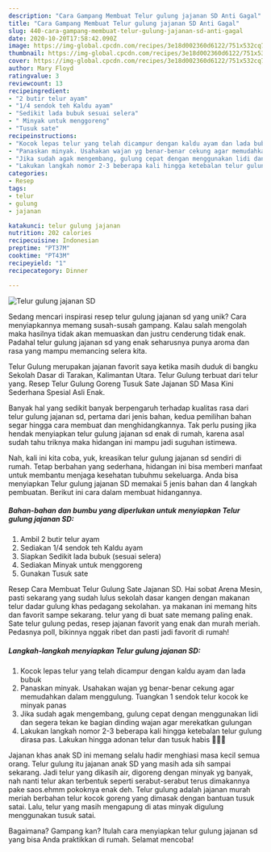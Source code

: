 ```yaml
---
description: "Cara Gampang Membuat Telur gulung jajanan SD Anti Gagal"
title: "Cara Gampang Membuat Telur gulung jajanan SD Anti Gagal"
slug: 440-cara-gampang-membuat-telur-gulung-jajanan-sd-anti-gagal
date: 2020-10-20T17:58:42.090Z
image: https://img-global.cpcdn.com/recipes/3e18d002360d6122/751x532cq70/telur-gulung-jajanan-sd-foto-resep-utama.jpg
thumbnail: https://img-global.cpcdn.com/recipes/3e18d002360d6122/751x532cq70/telur-gulung-jajanan-sd-foto-resep-utama.jpg
cover: https://img-global.cpcdn.com/recipes/3e18d002360d6122/751x532cq70/telur-gulung-jajanan-sd-foto-resep-utama.jpg
author: Mary Floyd
ratingvalue: 3
reviewcount: 13
recipeingredient:
- "2 butir telur ayam"
- "1/4 sendok teh Kaldu ayam"
- "Sedikit lada bubuk sesuai selera"
- " Minyak untuk menggoreng"
- "Tusuk sate"
recipeinstructions:
- "Kocok lepas telur yang telah dicampur dengan kaldu ayam dan lada bubuk"
- "Panaskan minyak. Usahakan wajan yg benar-benar cekung agar memudahkan dalam menggulung. Tuangkan 1 sendok telur kocok ke minyak panas"
- "Jika sudah agak mengembang, gulung cepat dengan menggunakan lidi dan segera tekan ke bagian dinding wajan agar merekatkan gulungan"
- "Lakukan langkah nomor 2-3 beberapa kali hingga ketebalan telur gulung dirasa pas. Lakukan hingga adonan telur dan tusuk habis 🙂👍🏿"
categories:
- Resep
tags:
- telur
- gulung
- jajanan

katakunci: telur gulung jajanan 
nutrition: 202 calories
recipecuisine: Indonesian
preptime: "PT37M"
cooktime: "PT43M"
recipeyield: "1"
recipecategory: Dinner

---
```



![Telur gulung jajanan SD](https://img-global.cpcdn.com/recipes/3e18d002360d6122/751x532cq70/telur-gulung-jajanan-sd-foto-resep-utama.jpg)

Sedang mencari inspirasi resep telur gulung jajanan sd yang unik? Cara menyiapkannya memang susah-susah gampang. Kalau salah mengolah maka hasilnya tidak akan memuaskan dan justru cenderung tidak enak. Padahal telur gulung jajanan sd yang enak seharusnya punya aroma dan rasa yang mampu memancing selera kita.

Telur Gulung merupakan jajanan favorit saya ketika masih duduk di bangku Sekolah Dasar di Tarakan, Kalimantan Utara. Telur Gulung terbuat dari telur yang. Resep Telur Gulung Goreng Tusuk Sate Jajanan SD Masa Kini Sederhana Spesial Asli Enak.

Banyak hal yang sedikit banyak berpengaruh terhadap kualitas rasa dari telur gulung jajanan sd, pertama dari jenis bahan, kedua pemilihan bahan segar hingga cara membuat dan menghidangkannya. Tak perlu pusing jika hendak menyiapkan telur gulung jajanan sd enak di rumah, karena asal sudah tahu triknya maka hidangan ini mampu jadi suguhan istimewa.


Nah, kali ini kita coba, yuk, kreasikan telur gulung jajanan sd sendiri di rumah. Tetap berbahan yang sederhana, hidangan ini bisa memberi manfaat untuk membantu menjaga kesehatan tubuhmu sekeluarga. Anda bisa menyiapkan Telur gulung jajanan SD memakai 5 jenis bahan dan 4 langkah pembuatan. Berikut ini cara dalam membuat hidangannya.

<!--inarticleads1-->

##### Bahan-bahan dan bumbu yang diperlukan untuk menyiapkan Telur gulung jajanan SD:

1. Ambil 2 butir telur ayam
1. Sediakan 1/4 sendok teh Kaldu ayam
1. Siapkan Sedikit lada bubuk (sesuai selera)
1. Sediakan  Minyak untuk menggoreng
1. Gunakan Tusuk sate


Resep Cara Membuat Telur Gulung Sate Jajanan SD. Hai sobat Arena Mesin, pasti sekarang yang sudah lulus sekolah dasar kangen dengan makanan telur dadar gulung khas pedagang sekolahan. ya makanan ini memang hits dan favorit sampe sekarang. telur yang di buat sate memang paling enak. Sate telur gulung pedas, resep jajanan favorit yang enak dan murah meriah. Pedasnya poll, bikinnya nggak ribet dan pasti jadi favorit di rumah! 

<!--inarticleads2-->

##### Langkah-langkah menyiapkan Telur gulung jajanan SD:

1. Kocok lepas telur yang telah dicampur dengan kaldu ayam dan lada bubuk
1. Panaskan minyak. Usahakan wajan yg benar-benar cekung agar memudahkan dalam menggulung. Tuangkan 1 sendok telur kocok ke minyak panas
1. Jika sudah agak mengembang, gulung cepat dengan menggunakan lidi dan segera tekan ke bagian dinding wajan agar merekatkan gulungan
1. Lakukan langkah nomor 2-3 beberapa kali hingga ketebalan telur gulung dirasa pas. Lakukan hingga adonan telur dan tusuk habis 🙂👍🏿


Jajanan khas anak SD ini memang selalu hadir menghiasi masa kecil semua orang. Telur gulung itu jajanan anak SD yang masih ada sih sampai sekarang. Jadi telur yang dikasih air, digoreng dengan minyak yg banyak, nah nanti telur akan terbentuk seperti serabut-serabut terus dimakannya pake saos.ehmm pokoknya enak deh. Telur gulung adalah jajanan murah meriah berbahan telur kocok goreng yang dimasak dengan bantuan tusuk satai. Lalu, telur yang masih mengapung di atas minyak digulung menggunakan tusuk satai. 

Bagaimana? Gampang kan? Itulah cara menyiapkan telur gulung jajanan sd yang bisa Anda praktikkan di rumah. Selamat mencoba!
